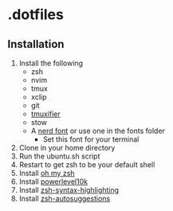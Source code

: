 # .dotfiles

## Installation

1. Install the following
    - zsh
    - nvim
    - tmux
    - xclip
    - git
    - [tmuxifier](https://github.com/jimeh/tmuxifier)
    - stow
    - A [nerd font](https://www.nerdfonts.com/) or use one in the fonts folder
        - Set this font for your terminal
2. Clone in your home directory
3. Run the ubuntu.sh script
4. Restart to get zsh to be your default shell
5. Install [oh my zsh](https://ohmyz.sh/)
6. Install [powerlevel10k](https://github.com/romkatv/powerlevel10k)
7. Install [zsh-syntax-highlighting](https://github.com/zsh-users/zsh-syntax-highlighting)
8. Install [zsh-autosuggestions](https://github.com/zsh-users/zsh-autosuggestions)
